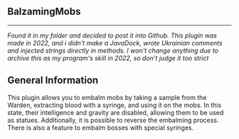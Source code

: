 ## BalzamingMobs

---

*Found it in my folder and decided to post it into Github. 
This plugin was made in 2022, and i didn't make a JavaDock, 
wrote Ukrainian comments and injected strings directly in methods.
I won't change anything due to archive this as my program's skill in 2022,
so don't judge it too strict*

## General Information
This plugin allows you to embalm mobs by taking a sample 
from the Warden, extracting blood with a syringe, and
using it on the mobs. In this state, their intelligence
and gravity are disabled, allowing them to be used as
statues. Additionally, it is possible to reverse the
embalming process. There is also a feature to embalm
bosses with special syringes.

